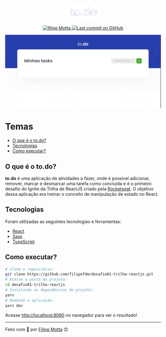 <p align="center">
   <img src=".github/logo.png"/>
</p>

<p align="center">
   <a href="https://www.linkedin.com/in/filipefmotta/">
      <img alt="filipe Motta" src="https://img.shields.io/badge/-Filipe%20Motta-4e5acf?style=flat&logo=Linkedin&logoColor=white" />
   </a>

  <a aria-label="Last Commit" href="https://github.com/filipefdm/desafio01-trilha-reactjs/commits/master">
    <img alt="Last commit on GitHub" src="https://img.shields.io/github/last-commit/filipefdm/desafio01-trilha-reactjs?color=4e5acf">
  </a>
</p>

<img src=".github/mockup-video.gif"/>

# Temas

- [O que é o to.do?](#o-que-é-o-todo)
- [Tecnologias](#tecnologias)
- [Como executar?](#como-executar)

## O que é o to.do?

<b>to.do</b> é uma aplicação de atividades a fazer, onde é possível adicionar, remover, marcar e desmarcar uma tarefa como concluída e é 
o primeiro desafio do Ignite da Trilha de ReactJS criado pela [Rocketseat](https://rocketseat.com.br).
O objetivo dessa aplicação era treinar o conceito de manipulação de estado no React.

## Tecnologias

Foram utilizadas as seguintes tecnologias e ferramentas:

- [React](https://pt-br.reactjs.org)
- [Sass](https://sass-lang.com)
- [TypeScript](https://www.typescriptlang.org/)

## Como executar?

```bash
# Clone o repositório:
git clone https://github.com/filipefdm/desafio01-trilha-reactjs.git
# Acesse a pasta do projeto:
cd desafio01-trilha-reactjs
# Instalando as dependências do projeto:
yarn
# Rodando a aplicação:
yarn dev
```

Acesse <http://localhost:8080> no navegador para ver o resultado!

---

Feito com 💜 por [Filipe Motta](https://github.com/filipefdm) 😊
